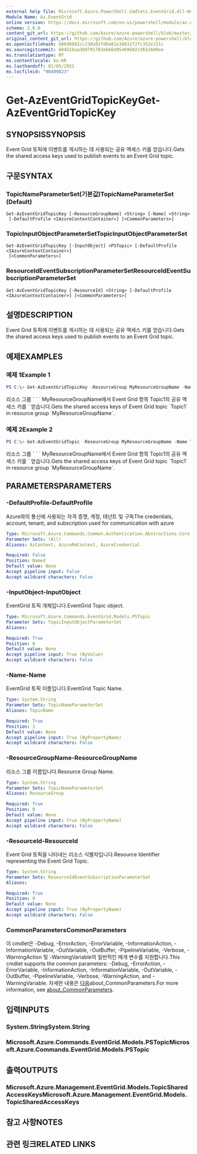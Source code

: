 ```yaml
---
external help file: Microsoft.Azure.PowerShell.Cmdlets.EventGrid.dll-Help.xml
Module Name: Az.EventGrid
online version: https://docs.microsoft.com/en-us/powershell/module/az.eventgrid/get-azeventgridtopickey
schema: 2.0.0
content_git_url: https://github.com/Azure/azure-powershell/blob/master/src/EventGrid/EventGrid/help/Get-AzEventGridTopicKey.md
original_content_git_url: https://github.com/Azure/azure-powershell/blob/master/src/EventGrid/EventGrid/help/Get-AzEventGridTopicKey.md
ms.openlocfilehash: b0690882cc230a92fd6e81e38832f2fc352e131c
ms.sourcegitcommit: 68451baa389791703e666d95469602c5652609ee
ms.translationtype: MT
ms.contentlocale: ko-KR
ms.lasthandoff: 01/05/2021
ms.locfileid: "98489823"
---
```

# <span data-ttu-id="3757a-101">Get-AzEventGridTopicKey</span><span class="sxs-lookup"><span data-stu-id="3757a-101">Get-AzEventGridTopicKey</span></span>

## <span data-ttu-id="3757a-102">SYNOPSIS</span><span class="sxs-lookup"><span data-stu-id="3757a-102">SYNOPSIS</span></span>
<span data-ttu-id="3757a-103">Event Grid 토픽에 이벤트를 게시하는 데 사용되는 공유 액세스 키를 얻습니다.</span><span class="sxs-lookup"><span data-stu-id="3757a-103">Gets the shared access keys used to publish events to an Event Grid topic.</span></span>

## <span data-ttu-id="3757a-104">구문</span><span class="sxs-lookup"><span data-stu-id="3757a-104">SYNTAX</span></span>

### <span data-ttu-id="3757a-105">TopicNameParameterSet(기본값)</span><span class="sxs-lookup"><span data-stu-id="3757a-105">TopicNameParameterSet (Default)</span></span>
```
Get-AzEventGridTopicKey [-ResourceGroupName] <String> [-Name] <String>
 [-DefaultProfile <IAzureContextContainer>] [<CommonParameters>]
```

### <span data-ttu-id="3757a-106">TopicInputObjectParameterSet</span><span class="sxs-lookup"><span data-stu-id="3757a-106">TopicInputObjectParameterSet</span></span>
```
Get-AzEventGridTopicKey [-InputObject] <PSTopic> [-DefaultProfile <IAzureContextContainer>]
 [<CommonParameters>]
```

### <span data-ttu-id="3757a-107">ResourceIdEventSubscriptionParameterSet</span><span class="sxs-lookup"><span data-stu-id="3757a-107">ResourceIdEventSubscriptionParameterSet</span></span>
```
Get-AzEventGridTopicKey [-ResourceId] <String> [-DefaultProfile <IAzureContextContainer>] [<CommonParameters>]
```

## <span data-ttu-id="3757a-108">설명</span><span class="sxs-lookup"><span data-stu-id="3757a-108">DESCRIPTION</span></span>
<span data-ttu-id="3757a-109">Event Grid 토픽에 이벤트를 게시하는 데 사용되는 공유 액세스 키를 얻습니다.</span><span class="sxs-lookup"><span data-stu-id="3757a-109">Gets the shared access keys used to publish events to an Event Grid topic.</span></span>

## <span data-ttu-id="3757a-110">예제</span><span class="sxs-lookup"><span data-stu-id="3757a-110">EXAMPLES</span></span>

### <span data-ttu-id="3757a-111">예제 1</span><span class="sxs-lookup"><span data-stu-id="3757a-111">Example 1</span></span>
```powershell
PS C:\> Get-AzEventGridTopicKey -ResourceGroup MyResourceGroupName -Name Topic1
```

<span data-ttu-id="3757a-112">리소스 그룹 \` \` \` MyResourceGroupName에서 Event Grid 항목 Topic1의 공유 액세스 키를 \` 얻습니다.</span><span class="sxs-lookup"><span data-stu-id="3757a-112">Gets the shared access keys of Event Grid topic \`Topic1\` in resource group \`MyResourceGroupName\`.</span></span>

### <span data-ttu-id="3757a-113">예제 2</span><span class="sxs-lookup"><span data-stu-id="3757a-113">Example 2</span></span>
```powershell
PS C:\> Get-AzEventGridTopic -ResourceGroup MyResourceGroupName -Name Topic1 | Get-AzEventGridTopicKey
```

<span data-ttu-id="3757a-114">리소스 그룹 \` \` \` MyResourceGroupName에서 Event Grid 항목 Topic1의 공유 액세스 키를 \` 얻습니다.</span><span class="sxs-lookup"><span data-stu-id="3757a-114">Gets the shared access keys of Event Grid topic \`Topic1\` in resource group \`MyResourceGroupName\`.</span></span>

## <span data-ttu-id="3757a-115">PARAMETERS</span><span class="sxs-lookup"><span data-stu-id="3757a-115">PARAMETERS</span></span>

### <span data-ttu-id="3757a-116">-DefaultProfile</span><span class="sxs-lookup"><span data-stu-id="3757a-116">-DefaultProfile</span></span>
<span data-ttu-id="3757a-117">Azure와의 통신에 사용되는 자격 증명, 계정, 테넌트 및 구독</span><span class="sxs-lookup"><span data-stu-id="3757a-117">The credentials, account, tenant, and subscription used for communication with azure</span></span>

```yaml
Type: Microsoft.Azure.Commands.Common.Authentication.Abstractions.Core.IAzureContextContainer
Parameter Sets: (All)
Aliases: AzContext, AzureRmContext, AzureCredential

Required: False
Position: Named
Default value: None
Accept pipeline input: False
Accept wildcard characters: False
```

### <span data-ttu-id="3757a-118">-InputObject</span><span class="sxs-lookup"><span data-stu-id="3757a-118">-InputObject</span></span>
<span data-ttu-id="3757a-119">EventGrid 토픽 개체입니다.</span><span class="sxs-lookup"><span data-stu-id="3757a-119">EventGrid Topic object.</span></span>

```yaml
Type: Microsoft.Azure.Commands.EventGrid.Models.PSTopic
Parameter Sets: TopicInputObjectParameterSet
Aliases:

Required: True
Position: 0
Default value: None
Accept pipeline input: True (ByValue)
Accept wildcard characters: False
```

### <span data-ttu-id="3757a-120">-Name</span><span class="sxs-lookup"><span data-stu-id="3757a-120">-Name</span></span>
<span data-ttu-id="3757a-121">EventGrid 토픽 이름입니다.</span><span class="sxs-lookup"><span data-stu-id="3757a-121">EventGrid Topic Name.</span></span>

```yaml
Type: System.String
Parameter Sets: TopicNameParameterSet
Aliases: TopicName

Required: True
Position: 1
Default value: None
Accept pipeline input: True (ByPropertyName)
Accept wildcard characters: False
```

### <span data-ttu-id="3757a-122">-ResourceGroupName</span><span class="sxs-lookup"><span data-stu-id="3757a-122">-ResourceGroupName</span></span>
<span data-ttu-id="3757a-123">리소스 그룹 이름입니다.</span><span class="sxs-lookup"><span data-stu-id="3757a-123">Resource Group Name.</span></span>

```yaml
Type: System.String
Parameter Sets: TopicNameParameterSet
Aliases: ResourceGroup

Required: True
Position: 0
Default value: None
Accept pipeline input: True (ByPropertyName)
Accept wildcard characters: False
```

### <span data-ttu-id="3757a-124">-ResourceId</span><span class="sxs-lookup"><span data-stu-id="3757a-124">-ResourceId</span></span>
<span data-ttu-id="3757a-125">Event Grid 토픽을 나타내는 리소스 식별자입니다.</span><span class="sxs-lookup"><span data-stu-id="3757a-125">Resource Identifier representing the Event Grid Topic.</span></span>

```yaml
Type: System.String
Parameter Sets: ResourceIdEventSubscriptionParameterSet
Aliases:

Required: True
Position: 0
Default value: None
Accept pipeline input: True (ByPropertyName)
Accept wildcard characters: False
```

### <span data-ttu-id="3757a-126">CommonParameters</span><span class="sxs-lookup"><span data-stu-id="3757a-126">CommonParameters</span></span>
<span data-ttu-id="3757a-127">이 cmdlet은 -Debug, -ErrorAction, -ErrorVariable, -InformationAction, -InformationVariable, -OutVariable, -OutBuffer, -PipelineVariable, -Verbose, -WarningAction 및 -WarningVariable의 일반적인 매개 변수를 지원합니다.</span><span class="sxs-lookup"><span data-stu-id="3757a-127">This cmdlet supports the common parameters: -Debug, -ErrorAction, -ErrorVariable, -InformationAction, -InformationVariable, -OutVariable, -OutBuffer, -PipelineVariable, -Verbose, -WarningAction, and -WarningVariable.</span></span> <span data-ttu-id="3757a-128">자세한 내용은 [다음](http://go.microsoft.com/fwlink/?LinkID=113216)about_CommonParameters.</span><span class="sxs-lookup"><span data-stu-id="3757a-128">For more information, see [about_CommonParameters](http://go.microsoft.com/fwlink/?LinkID=113216).</span></span>

## <span data-ttu-id="3757a-129">입력</span><span class="sxs-lookup"><span data-stu-id="3757a-129">INPUTS</span></span>

### <span data-ttu-id="3757a-130">System.String</span><span class="sxs-lookup"><span data-stu-id="3757a-130">System.String</span></span>

### <span data-ttu-id="3757a-131">Microsoft.Azure.Commands.EventGrid.Models.PSTopic</span><span class="sxs-lookup"><span data-stu-id="3757a-131">Microsoft.Azure.Commands.EventGrid.Models.PSTopic</span></span>

## <span data-ttu-id="3757a-132">출력</span><span class="sxs-lookup"><span data-stu-id="3757a-132">OUTPUTS</span></span>

### <span data-ttu-id="3757a-133">Microsoft.Azure.Management.EventGrid.Models.TopicSharedAccessKeys</span><span class="sxs-lookup"><span data-stu-id="3757a-133">Microsoft.Azure.Management.EventGrid.Models.TopicSharedAccessKeys</span></span>

## <span data-ttu-id="3757a-134">참고 사항</span><span class="sxs-lookup"><span data-stu-id="3757a-134">NOTES</span></span>

## <span data-ttu-id="3757a-135">관련 링크</span><span class="sxs-lookup"><span data-stu-id="3757a-135">RELATED LINKS</span></span>
